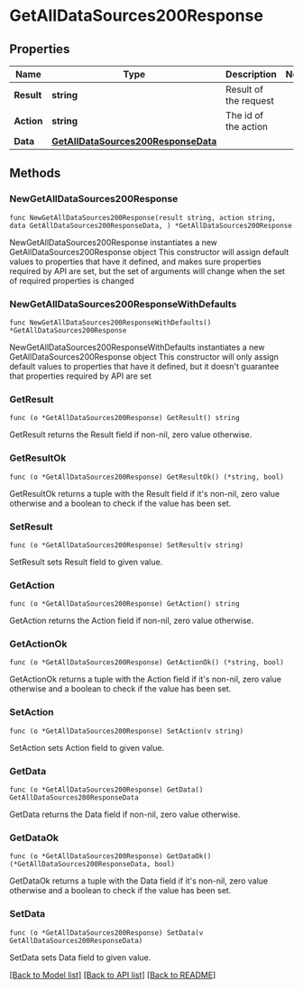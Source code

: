 # GetAllDataSources200Response

## Properties

Name | Type | Description | Notes
------------ | ------------- | ------------- | -------------
**Result** | **string** | Result of the request | 
**Action** | **string** | The id of the action | 
**Data** | [**GetAllDataSources200ResponseData**](GetAllDataSources200ResponseData.md) |  | 

## Methods

### NewGetAllDataSources200Response

`func NewGetAllDataSources200Response(result string, action string, data GetAllDataSources200ResponseData, ) *GetAllDataSources200Response`

NewGetAllDataSources200Response instantiates a new GetAllDataSources200Response object
This constructor will assign default values to properties that have it defined,
and makes sure properties required by API are set, but the set of arguments
will change when the set of required properties is changed

### NewGetAllDataSources200ResponseWithDefaults

`func NewGetAllDataSources200ResponseWithDefaults() *GetAllDataSources200Response`

NewGetAllDataSources200ResponseWithDefaults instantiates a new GetAllDataSources200Response object
This constructor will only assign default values to properties that have it defined,
but it doesn't guarantee that properties required by API are set

### GetResult

`func (o *GetAllDataSources200Response) GetResult() string`

GetResult returns the Result field if non-nil, zero value otherwise.

### GetResultOk

`func (o *GetAllDataSources200Response) GetResultOk() (*string, bool)`

GetResultOk returns a tuple with the Result field if it's non-nil, zero value otherwise
and a boolean to check if the value has been set.

### SetResult

`func (o *GetAllDataSources200Response) SetResult(v string)`

SetResult sets Result field to given value.


### GetAction

`func (o *GetAllDataSources200Response) GetAction() string`

GetAction returns the Action field if non-nil, zero value otherwise.

### GetActionOk

`func (o *GetAllDataSources200Response) GetActionOk() (*string, bool)`

GetActionOk returns a tuple with the Action field if it's non-nil, zero value otherwise
and a boolean to check if the value has been set.

### SetAction

`func (o *GetAllDataSources200Response) SetAction(v string)`

SetAction sets Action field to given value.


### GetData

`func (o *GetAllDataSources200Response) GetData() GetAllDataSources200ResponseData`

GetData returns the Data field if non-nil, zero value otherwise.

### GetDataOk

`func (o *GetAllDataSources200Response) GetDataOk() (*GetAllDataSources200ResponseData, bool)`

GetDataOk returns a tuple with the Data field if it's non-nil, zero value otherwise
and a boolean to check if the value has been set.

### SetData

`func (o *GetAllDataSources200Response) SetData(v GetAllDataSources200ResponseData)`

SetData sets Data field to given value.



[[Back to Model list]](../README.md#documentation-for-models) [[Back to API list]](../README.md#documentation-for-api-endpoints) [[Back to README]](../README.md)


